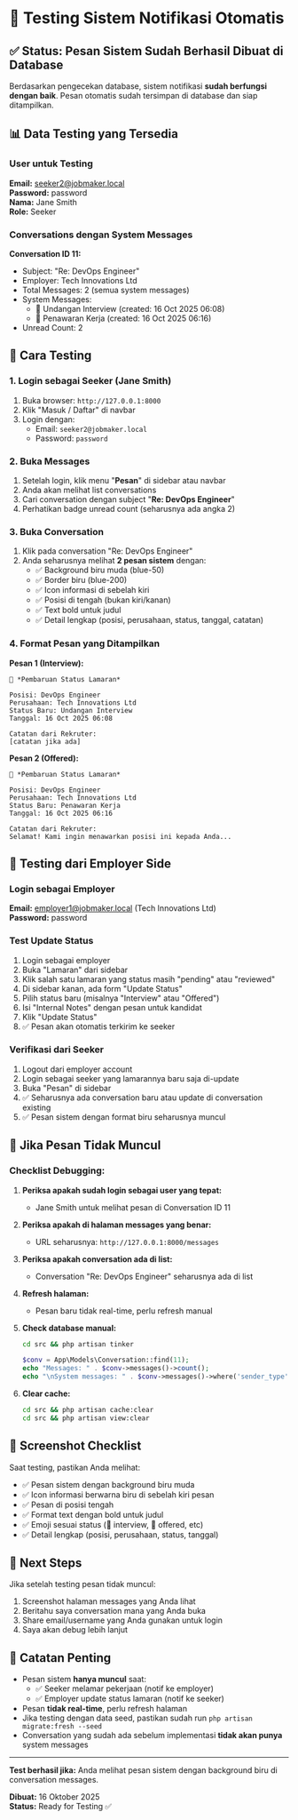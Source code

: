 # 🧪 Testing Sistem Notifikasi Otomatis

## ✅ Status: Pesan Sistem Sudah Berhasil Dibuat di Database

Berdasarkan pengecekan database, sistem notifikasi **sudah berfungsi dengan baik**. Pesan otomatis sudah tersimpan di database dan siap ditampilkan.

## 📊 Data Testing yang Tersedia

### User untuk Testing
**Email:** seeker2@jobmaker.local  
**Password:** password  
**Nama:** Jane Smith  
**Role:** Seeker

### Conversations dengan System Messages
**Conversation ID 11:**
- Subject: "Re: DevOps Engineer"
- Employer: Tech Innovations Ltd
- Total Messages: 2 (semua system messages)
- System Messages:
  - 📅 Undangan Interview (created: 16 Oct 2025 06:08)
  - 🎉 Penawaran Kerja (created: 16 Oct 2025 06:16)
- Unread Count: 2

## 🧪 Cara Testing

### 1. Login sebagai Seeker (Jane Smith)

1. Buka browser: `http://127.0.0.1:8000`
2. Klik "Masuk / Daftar" di navbar
3. Login dengan:
   - Email: `seeker2@jobmaker.local`
   - Password: `password`

### 2. Buka Messages

1. Setelah login, klik menu "**Pesan**" di sidebar atau navbar
2. Anda akan melihat list conversations
3. Cari conversation dengan subject "**Re: DevOps Engineer**"
4. Perhatikan badge unread count (seharusnya ada angka 2)

### 3. Buka Conversation

1. Klik pada conversation "Re: DevOps Engineer"
2. Anda seharusnya melihat **2 pesan sistem** dengan:
   - ✅ Background biru muda (blue-50)
   - ✅ Border biru (blue-200)
   - ✅ Icon informasi di sebelah kiri
   - ✅ Posisi di tengah (bukan kiri/kanan)
   - ✅ Text bold untuk judul
   - ✅ Detail lengkap (posisi, perusahaan, status, tanggal, catatan)

### 4. Format Pesan yang Ditampilkan

**Pesan 1 (Interview):**
```
📅 *Pembaruan Status Lamaran*

Posisi: DevOps Engineer
Perusahaan: Tech Innovations Ltd
Status Baru: Undangan Interview
Tanggal: 16 Oct 2025 06:08

Catatan dari Rekruter:
[catatan jika ada]
```

**Pesan 2 (Offered):**
```
🎉 *Pembaruan Status Lamaran*

Posisi: DevOps Engineer
Perusahaan: Tech Innovations Ltd
Status Baru: Penawaran Kerja
Tanggal: 16 Oct 2025 06:16

Catatan dari Rekruter:
Selamat! Kami ingin menawarkan posisi ini kepada Anda...
```

## 🔄 Testing dari Employer Side

### Login sebagai Employer

**Email:** employer1@jobmaker.local (Tech Innovations Ltd)  
**Password:** password

### Test Update Status

1. Login sebagai employer
2. Buka "Lamaran" dari sidebar
3. Klik salah satu lamaran yang status masih "pending" atau "reviewed"
4. Di sidebar kanan, ada form "Update Status"
5. Pilih status baru (misalnya "Interview" atau "Offered")
6. Isi "Internal Notes" dengan pesan untuk kandidat
7. Klik "Update Status"
8. ✅ Pesan akan otomatis terkirim ke seeker

### Verifikasi dari Seeker

1. Logout dari employer account
2. Login sebagai seeker yang lamarannya baru saja di-update
3. Buka "Pesan" di sidebar
4. ✅ Seharusnya ada conversation baru atau update di conversation existing
5. ✅ Pesan sistem dengan format biru seharusnya muncul

## 🐛 Jika Pesan Tidak Muncul

### Checklist Debugging:

1. **Periksa apakah sudah login sebagai user yang tepat:**
   - Jane Smith untuk melihat pesan di Conversation ID 11

2. **Periksa apakah di halaman messages yang benar:**
   - URL seharusnya: `http://127.0.0.1:8000/messages`

3. **Periksa apakah conversation ada di list:**
   - Conversation "Re: DevOps Engineer" seharusnya ada di list

4. **Refresh halaman:**
   - Pesan baru tidak real-time, perlu refresh manual

5. **Check database manual:**
   ```bash
   cd src && php artisan tinker
   ```
   ```php
   $conv = App\Models\Conversation::find(11);
   echo "Messages: " . $conv->messages()->count();
   echo "\nSystem messages: " . $conv->messages()->where('sender_type', 'system')->count();
   ```

6. **Clear cache:**
   ```bash
   cd src && php artisan cache:clear
   cd src && php artisan view:clear
   ```

## 📸 Screenshot Checklist

Saat testing, pastikan Anda melihat:
- ✅ Pesan sistem dengan background biru muda
- ✅ Icon informasi berwarna biru di sebelah kiri pesan
- ✅ Pesan di posisi tengah
- ✅ Format text dengan bold untuk judul
- ✅ Emoji sesuai status (📅 interview, 🎉 offered, etc)
- ✅ Detail lengkap (posisi, perusahaan, status, tanggal)

## 🚀 Next Steps

Jika setelah testing pesan tidak muncul:
1. Screenshot halaman messages yang Anda lihat
2. Beritahu saya conversation mana yang Anda buka
3. Share email/username yang Anda gunakan untuk login
4. Saya akan debug lebih lanjut

## 📝 Catatan Penting

- Pesan sistem **hanya muncul** saat:
  - ✅ Seeker melamar pekerjaan (notif ke employer)
  - ✅ Employer update status lamaran (notif ke seeker)
- Pesan **tidak real-time**, perlu refresh halaman
- Jika testing dengan data seed, pastikan sudah run `php artisan migrate:fresh --seed`
- Conversation yang sudah ada sebelum implementasi **tidak akan punya** system messages

---

**Test berhasil jika:** Anda melihat pesan sistem dengan background biru di conversation messages.

**Dibuat:** 16 Oktober 2025  
**Status:** Ready for Testing ✅

